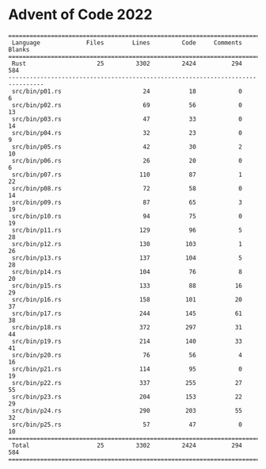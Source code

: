 # Advent of Code 2022

    ================================================================================
     Language             Files        Lines         Code     Comments       Blanks
    ================================================================================
     Rust                    25         3302         2424          294          584
    --------------------------------------------------------------------------------
     src/bin/p01.rs                       24           18            0            6
     src/bin/p02.rs                       69           56            0           13
     src/bin/p03.rs                       47           33            0           14
     src/bin/p04.rs                       32           23            0            9
     src/bin/p05.rs                       42           30            2           10
     src/bin/p06.rs                       26           20            0            6
     src/bin/p07.rs                      110           87            1           22
     src/bin/p08.rs                       72           58            0           14
     src/bin/p09.rs                       87           65            3           19
     src/bin/p10.rs                       94           75            0           19
     src/bin/p11.rs                      129           96            5           28
     src/bin/p12.rs                      130          103            1           26
     src/bin/p13.rs                      137          104            5           28
     src/bin/p14.rs                      104           76            8           20
     src/bin/p15.rs                      133           88           16           29
     src/bin/p16.rs                      158          101           20           37
     src/bin/p17.rs                      244          145           61           38
     src/bin/p18.rs                      372          297           31           44
     src/bin/p19.rs                      214          140           33           41
     src/bin/p20.rs                       76           56            4           16
     src/bin/p21.rs                      114           95            0           19
     src/bin/p22.rs                      337          255           27           55
     src/bin/p23.rs                      204          153           22           29
     src/bin/p24.rs                      290          203           55           32
     src/bin/p25.rs                       57           47            0           10
    ================================================================================
     Total                   25         3302         2424          294          584
    ================================================================================
